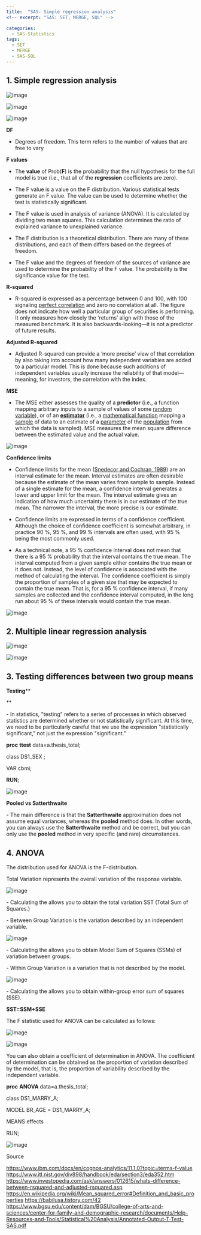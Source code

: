 ```yaml
---
title:  "SAS- Simple regression analysis"
<!-- excerpt: "SAS: SET, MERGE, SQL" -->

categories:
  - SAS-Statistics
tags:
  - SET
  - MERGE
  - SAS-SQL
---
```



## **1. Simple regression analysis**

![image](https://user-images.githubusercontent.com/78076248/125380191-c43b8280-e3cc-11eb-9f73-03c398423804.png)

![image](https://user-images.githubusercontent.com/78076248/125380202-c7367300-e3cc-11eb-8044-3d2eccdba4e4.png)

![image](https://user-images.githubusercontent.com/78076248/125380207-c998cd00-e3cc-11eb-897e-3b496d3e6d11.png)

 

**DF**

- Degrees of freedom. This term refers to the number of values that are free to vary

**F values**

- The **value** of Prob(**F**) is the probability that the null hypothesis for the full model is true (i.e., that all of the **regression** coefficients are zero).

- The F value is a value on the F distribution. Various statistical tests generate an F value. The value can be used to determine whether the test is statistically significant.
- The F value is used in analysis of variance (ANOVA). It is calculated by dividing two mean squares. This calculation determines the ratio of explained variance to unexplained variance.

- The F distribution is a theoretical distribution. There are many of these distributions, and each of them differs based on the degrees of freedom.
- The F value and the degrees of freedom of the sources of variance are used to determine the probability of the F value. The probability is the significance value for the test.



**R-squared**

- R-squared is expressed as a percentage between 0 and 100, with 100 signaling [perfect correlation](https://www.investopedia.com/terms/c/correlation.asp) and zero no correlation at all. The figure does not indicate how well a particular group of securities is performing. It only measures how closely the ‘returns’ align with those of the measured benchmark. It is also backwards-looking—it is not a predictor of future results.

 

**Adjusted R-squared**

- Adjusted R-squared can provide a ‘more precise’ view of that correlation by also taking into account how many independent variables are added to a particular model. This is done because such additions of independent variables usually increase the reliability of that model—meaning, for investors, the correlation with the index.



**MSE**

- The MSE either assesses the quality of a **predictor** (i.e., a function mapping arbitrary inputs to a sample of values of some [random variable](https://en.wikipedia.org/wiki/Random_variable)), or of an [**estimator**](https://en.wikipedia.org/wiki/Estimator) (i.e., a [mathematical function](https://en.wikipedia.org/wiki/Mathematical_function) mapping a [sample](https://en.wikipedia.org/wiki/Sample_(statistics)) of data to an estimate of a [parameter](https://en.wikipedia.org/wiki/Statistical_parameter) of the [population](https://en.wikipedia.org/wiki/Statistical_population) from which the data is sampled). MSE measures the mean square difference between the estimated value and the actual value.


![image](https://user-images.githubusercontent.com/78076248/125380314-fb119880-e3cc-11eb-8a67-092741ddf5ea.png)

**Confidence limits**

- Confidence limits for the mean ([Snedecor and Cochran, 1989](https://www.itl.nist.gov/div898/handbook/eda/section4/eda43.htm#Snedecor)) are an interval estimate for the mean. Interval estimates are often desirable because the estimate of the mean varies from sample to sample. Instead of a single estimate for the mean, a confidence interval generates a lower and upper limit for the mean. The interval estimate gives an indication of how much uncertainty there is in our estimate of the true mean. The narrower the interval, the more precise is our estimate.

- Confidence limits are expressed in terms of a confidence coefficient. Although the choice of confidence coefficient is somewhat arbitrary, in practice 90 %, 95 %, and 99 % intervals are often used, with 95 % being the most commonly used.

- As a technical note, a 95 % confidence interval does not mean that there is a 95 % probability that the interval contains the true mean. The interval computed from a given sample either contains the true mean or it does not. Instead, the level of confidence is associated with the method of calculating the interval. The confidence coefficient is simply the proportion of samples of a given size that may be expected to contain the true mean. That is, for a 95 % confidence interval, if many samples are collected and the confidence interval computed, in the long run about 95 % of these intervals would contain the true mean.
 

![image](https://user-images.githubusercontent.com/78076248/125380322-006ee300-e3cd-11eb-8c35-375db6a261b6.png)

 

## **2. Multiple linear regression analysis**

 

![image](https://user-images.githubusercontent.com/78076248/125380331-05339700-e3cd-11eb-9c27-427818a9ade1.png)

![image](https://user-images.githubusercontent.com/78076248/125380340-0795f100-e3cd-11eb-9b18-b8e424b9c980.png)



## **3. Testing differences between two group means**

 

**Testing****
 
**

\-    In statistics, "testing" refers to a series of processes in which observed statistics are determined whether or not statistically significant. At this time, we need to be particularly careful that we use the expression "statistically significant," not just the expression "significant."



 

**proc** **ttest** data=a.thesis_total;

class DS1_SEX ;

VAR cbmi;

**RUN**;

 

![image](https://user-images.githubusercontent.com/78076248/125380386-167ca380-e3cd-11eb-8d3e-a9248d3fa8f5.png)

**Pooled vs Satterthwaite**

\-    The main difference is that the **Satterthwaite** approximation does not assume equal variances, whereas the **pooled** method does. In other words, you can always use the **Satterthwaite** method and be correct, but you can only use the **pooled** method in very specific (and rare) circumstances.

 
 

## **4. ANOVA**

 

The distribution used for ANOVA is the F-distribution.

 Total Variation represents the overall variation of the response variable.

 

![image](https://user-images.githubusercontent.com/78076248/125380423-21cfcf00-e3cd-11eb-9a50-e90630af77d5.png)

\-    Calculating the allows you to obtain the total variation SST (Total Sum of Squares.)

 

\-    Between Group Variation is the variation described by an independent variable.

 

![image](https://user-images.githubusercontent.com/78076248/125380426-24cabf80-e3cd-11eb-9273-34d0be681f51.png)

\-    Calculating the allows you to obtain Model Sum of Squares (SSMs) of variation between groups.

 

\-    Within Group Variation is a variation that is not described by the model.

 

![image](https://user-images.githubusercontent.com/78076248/125380439-27c5b000-e3cd-11eb-9bba-e02163f14774.png)

\-    Calculating the allows you to obtain within-group error sum of squares (SSE).

 

 

 **SST=SSM+SSE**

 

 

The F statistic used for ANOVA can be calculated as follows: 

 

![image](https://user-images.githubusercontent.com/78076248/125380457-2dbb9100-e3cd-11eb-8138-9498bb72341d.png)

![image](https://user-images.githubusercontent.com/78076248/125380469-301deb00-e3cd-11eb-87df-6d5988951c0a.png)

 

You can also obtain a coefficient of determination in ANOVA. The coefficient of determination can be obtained as the proportion of variation described by the model, that is, the proportion of variability described by the independent variable.

 

 

**proc** **ANOVA** data=a.thesis_total;

class DS1_MARRY_A;

MODEL BR_AGE = DS1_MARRY_A;

MEANS effects

RUN;

 

![image](https://user-images.githubusercontent.com/78076248/125380484-36ac6280-e3cd-11eb-841f-dd5122e7a931.png)

Source 


https://www.ibm.com/docs/en/cognos-analytics/11.1.0?topic=terms-f-value
https://www.itl.nist.gov/div898/handbook/eda/section3/eda352.htm
https://www.investopedia.com/ask/answers/012615/whats-difference-between-rsquared-and-adjusted-rsquared.asp
https://en.wikipedia.org/wiki/Mean_squared_error#Definition_and_basic_properties
https://babilusa.tistory.com/42
https://www.bgsu.edu/content/dam/BGSU/college-of-arts-and-sciences/center-for-family-and-demographic-research/documents/Help-Resources-and-Tools/Statistical%20Analysis/Annotated-Output-T-Test-SAS.pdf
